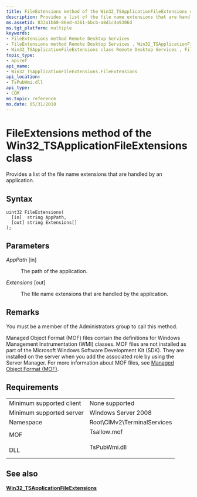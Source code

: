 ```yaml
---
title: FileExtensions method of the Win32_TSApplicationFileExtensions class
description: Provides a list of the file name extensions that are handled by an application.
ms.assetid: 833a1b68-86ed-4361-bbcb-a8d1c4a9306d
ms.tgt_platform: multiple
keywords:
- FileExtensions method Remote Desktop Services
- FileExtensions method Remote Desktop Services , Win32_TSApplicationFileExtensions class
- Win32_TSApplicationFileExtensions class Remote Desktop Services , FileExtensions method
topic_type:
- apiref
api_name:
- Win32_TSApplicationFileExtensions.FileExtensions
api_location:
- TsPubWmi.dll
api_type:
- COM
ms.topic: reference
ms.date: 05/31/2018
---
```


# FileExtensions method of the Win32\_TSApplicationFileExtensions class

Provides a list of the file name extensions that are handled by an application.

## Syntax


```mof
uint32 FileExtensions(
  [in]  string AppPath,
  [out] string Extensions[]
);
```



## Parameters

<dl> <dt>

*AppPath* \[in\]
</dt> <dd>

The path of the application.

</dd> <dt>

*Extensions* \[out\]
</dt> <dd>

The file name extensions that are handled by the application.

</dd> </dl>

## Remarks

You must be a member of the Administrators group to call this method.

Managed Object Format (MOF) files contain the definitions for Windows Management Instrumentation (WMI) classes. MOF files are not installed as part of the Microsoft Windows Software Development Kit (SDK). They are installed on the server when you add the associated role by using the Server Manager. For more information about MOF files, see [Managed Object Format (MOF)](/windows/desktop/WmiSdk/managed-object-format--mof-).

## Requirements



|                                     |                                                                                         |
|-------------------------------------|-----------------------------------------------------------------------------------------|
| Minimum supported client<br/> | None supported<br/>                                                               |
| Minimum supported server<br/> | Windows Server 2008<br/>                                                          |
| Namespace<br/>                | Root\\CIMv2\\TerminalServices<br/>                                                |
| MOF<br/>                      | <dl> <dt>Tsallow.mof</dt> </dl>  |
| DLL<br/>                      | <dl> <dt>TsPubWmi.dll</dt> </dl> |



## See also

<dl> <dt>

[**Win32\_TSApplicationFileExtensions**](win32-tsapplicationfileextensions.md)
</dt> </dl>

 

